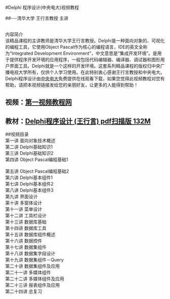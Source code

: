 #Delphi 程序设计(中央电大)视频教程 


##---清华大学  王行言教授 主讲<br/><br/>


内容简介<br/>
   该精品课程的主讲教师是清华大学王行言教授。Delphi是一种面向对象的、可视化的编程工具，它使用Object Pascal作为核心的编程语言，IDE的英文全称为“Integrated Development Environment”，中文意思是“集成开发环境”。是用于提供程序开发环境的应用程序，一般包括代码编辑器、编译器、调试器和图形用户界面工具。Delphi就是一个这样的开发环境。这套系列精品课程的版权归中央广播电视大学所有，仅供个人学习使用。在此特别衷心感谢王行言教授和中央电大。<br/>
Delphi程序设计由[中央电大](http://zongbu.ouchn.cn/course/view.php?id=125&section=13)免费提供在线观看下载，如果您觉得此视频教程对您有帮助，请把本视频链接发给您的亲朋好友，让更多的人能得到帮助！<br/>
## 视频：[第一视频教程网](http://video.1kejian.com/computer/programming/876/)<br/>
## 教材：[Delphi程序设计 (王行言) pdf扫描版 132M](https://www.jb51.net/books/166154.html)<br/>


##视频目录<br/>
第一讲 面向对象技术概述<br/>
第二讲 Delphi基础知识1<br/> 
第三讲 Delphi基础知识2<br/>
第四讲 Object Pascal编程基础1<br/>  
第五讲 Object Pascal编程基础2<br/>
第六讲 Delphi基本组件1<br/>
第七讲 Delphi基本组件2<br/>
第八讲 Delphi基本组件3<br/>
第九讲 界面设计<br/>
第十讲 多窗体设计<br/> 
第十一讲 菜单设计<br/> 
第十二讲 工具栏设计<br/>
第十三讲 数据库基础<br/>
第十四讲 数据库工具<br/>
第十五讲 数据库组件概述<br/>
第十六讲 数据控件<br/>
第十七讲 数据集组件<br/>
第十八讲 数据集字段设计<br/>
第十九讲 数据集组件－Query<br/>
第二十讲 数据集组件及应用<br/>
第二十一讲 多媒体组件<br/>
第二十二讲 多媒体组件及应用<br/> 
第二十三讲 报表组件及应用<br/>
第二十四讲 总复习<br/>